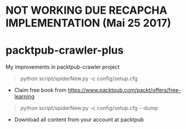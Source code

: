 # NOT WORKING DUE RECAPCHA IMPLEMENTATION (Mai 25 2017)


# packtpub-crawler-plus
My improvements in packtpub-crawler project

> python script/spiderNew.py -c config/setup.cfg
* Claim free book from https://www.packtpub.com/packt/offers/free-learning

> python script/spiderNew.py -c config/setup.cfg --dump
* Download all content from your account at packtpub
